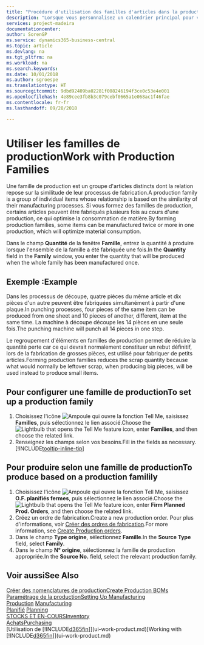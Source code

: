 ```yaml
---
title: "Procédure d'utilisation des familles d'articles dans la production | Microsoft Docs"
description: "Lorsque vous personnalisez un calendrier principal pour votre société ou pour l'un de ses partenaires commerciaux, votre tâche consiste essentiellement à modifier le statut des jours ouvrés et chômés."
services: project-madeira
documentationcenter: 
author: SorenGP
ms.service: dynamics365-business-central
ms.topic: article
ms.devlang: na
ms.tgt_pltfrm: na
ms.workload: na
ms.search.keywords: 
ms.date: 10/01/2018
ms.author: sgroespe
ms.translationtype: HT
ms.sourcegitcommit: 9dbd92409ba02281f008246194f3ce0c53e4e001
ms.openlocfilehash: 4e89cee3fb8b3c079cebf0665a1e068ac1f46fae
ms.contentlocale: fr-fr
ms.lasthandoff: 09/28/2018

---
```

# <a name="work-with-production-families"></a><span data-ttu-id="606d1-103">Utiliser les familles de production</span><span class="sxs-lookup"><span data-stu-id="606d1-103">Work with Production Families</span></span>
<span data-ttu-id="606d1-104">Une famille de production est un groupe d'articles distincts dont la relation repose sur la similitude de leur processus de fabrication.</span><span class="sxs-lookup"><span data-stu-id="606d1-104">A production family is a group of individual items whose relationship is based on the similarity of their manufacturing processes.</span></span> <span data-ttu-id="606d1-105">Si vous formez des familles de production, certains articles peuvent être fabriqués plusieurs fois au cours d'une production, ce qui optimise la consommation de matière.</span><span class="sxs-lookup"><span data-stu-id="606d1-105">By forming production families, some items can be manufactured twice or more in one production, which will optimize material consumption.</span></span>

<span data-ttu-id="606d1-106">Dans le champ **Quantité** de la fenêtre **Famille**, entrez la quantité à produire lorsque l'ensemble de la famille a été fabriquée une fois.</span><span class="sxs-lookup"><span data-stu-id="606d1-106">In the **Quantity** field in the **Family** window, you enter the quantity that will be produced when the whole family has been manufactured once.</span></span>

## <a name="example"></a><span data-ttu-id="606d1-107">Exemple :</span><span class="sxs-lookup"><span data-stu-id="606d1-107">Example</span></span>
<span data-ttu-id="606d1-108">Dans les processus de découpe, quatre pièces du même article et dix pièces d'un autre peuvent être fabriquées simultanément à partir d'une plaque.</span><span class="sxs-lookup"><span data-stu-id="606d1-108">In punching processes, four pieces of the same item can be produced from one sheet and 10 pieces of another, different, item at the same time.</span></span> <span data-ttu-id="606d1-109">La machine à découpe découpe les 14 pièces en une seule fois.</span><span class="sxs-lookup"><span data-stu-id="606d1-109">The punching machine will punch all 14 pieces in one step.</span></span>

<span data-ttu-id="606d1-110">Le regroupement d'éléments en familles de production permet de réduire la quantité perte car ce qui devrait normalement constituer un rebut définitif, lors de la fabrication de grosses pièces, est utilisé pour fabriquer de petits articles.</span><span class="sxs-lookup"><span data-stu-id="606d1-110">Forming production families reduces the scrap quantity because what would normally be leftover scrap, when producing big pieces, will be used instead to produce small items.</span></span>

## <a name="to-set-up-a-production-family"></a><span data-ttu-id="606d1-111">Pour configurer une famille de production</span><span class="sxs-lookup"><span data-stu-id="606d1-111">To set up a production family</span></span>
1. <span data-ttu-id="606d1-112">Choisissez l'icône ![Ampoule qui ouvre la fonction Tell Me](media/ui-search/search_small.png "Dites-moi ce que vous voulez faire"), saisissez **Familles**, puis sélectionnez le lien associé.</span><span class="sxs-lookup"><span data-stu-id="606d1-112">Choose the ![Lightbulb that opens the Tell Me feature](media/ui-search/search_small.png "Tell me what you want to do") icon, enter **Families**, and then choose the related link.</span></span>
2. <span data-ttu-id="606d1-113">Renseignez les champs selon vos besoins.</span><span class="sxs-lookup"><span data-stu-id="606d1-113">Fill in the fields as necessary.</span></span> [!INCLUDE[tooltip-inline-tip](includes/tooltip-inline-tip_md.md)]

## <a name="to-produce-based-on-a-production-familily"></a><span data-ttu-id="606d1-114">Pour produire selon une famille de production</span><span class="sxs-lookup"><span data-stu-id="606d1-114">To produce based on a production familily</span></span>
1. <span data-ttu-id="606d1-115">Choisissez l'icône ![Ampoule qui ouvre la fonction Tell Me](media/ui-search/search_small.png "Dites-moi ce que vous voulez faire"), saisissez **O.F. planifiés fermes**, puis sélectionnez le lien associé.</span><span class="sxs-lookup"><span data-stu-id="606d1-115">Choose the ![Lightbulb that opens the Tell Me feature](media/ui-search/search_small.png "Tell me what you want to do") icon, enter **Firm Planned Prod. Orders**, and then choose the related link.</span></span>
2. <span data-ttu-id="606d1-116">Créez un ordre de fabrication.</span><span class="sxs-lookup"><span data-stu-id="606d1-116">Create a new production order.</span></span> <span data-ttu-id="606d1-117">Pour plus d'informations, voir [Créer des ordres de fabrication](production-how-to-create-production-orders.md).</span><span class="sxs-lookup"><span data-stu-id="606d1-117">For more information, see [Create Production orders](production-how-to-create-production-orders.md).</span></span>
3. <span data-ttu-id="606d1-118">Dans le champ **Type origine**, sélectionnez **Famille**.</span><span class="sxs-lookup"><span data-stu-id="606d1-118">In the **Source Type** field, select **Family**.</span></span>  
4. <span data-ttu-id="606d1-119">Dans le champ **N° origine**, sélectionnez la famille de production appropriée.</span><span class="sxs-lookup"><span data-stu-id="606d1-119">In the **Source No.** field, select the relevant production family.</span></span>

## <a name="see-also"></a><span data-ttu-id="606d1-120">Voir aussi</span><span class="sxs-lookup"><span data-stu-id="606d1-120">See Also</span></span>
[<span data-ttu-id="606d1-121">Créer des nomenclatures de production</span><span class="sxs-lookup"><span data-stu-id="606d1-121">Create Production BOMs</span></span>](production-how-to-create-production-boms.md)  
[<span data-ttu-id="606d1-122">Paramétrage de la production</span><span class="sxs-lookup"><span data-stu-id="606d1-122">Setting Up Manufacturing</span></span>](production-configure-production-processes.md)  
<span data-ttu-id="606d1-123">[Production](production-manage-manufacturing.md)  </span><span class="sxs-lookup"><span data-stu-id="606d1-123">[Manufacturing](production-manage-manufacturing.md)  </span></span>  
<span data-ttu-id="606d1-124">[Planifié](production-planning.md) </span><span class="sxs-lookup"><span data-stu-id="606d1-124">[Planning](production-planning.md) </span></span>  
[<span data-ttu-id="606d1-125">STOCKS ET EN-COURS</span><span class="sxs-lookup"><span data-stu-id="606d1-125">Inventory</span></span>](inventory-manage-inventory.md)  
[<span data-ttu-id="606d1-126">Achats</span><span class="sxs-lookup"><span data-stu-id="606d1-126">Purchasing</span></span>](purchasing-manage-purchasing.md)  
<span data-ttu-id="606d1-127">[Utilisation de [!INCLUDE[d365fin](includes/d365fin_md.md)]](ui-work-product.md)</span><span class="sxs-lookup"><span data-stu-id="606d1-127">[Working with [!INCLUDE[d365fin](includes/d365fin_md.md)]](ui-work-product.md)</span></span>

